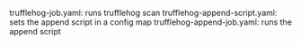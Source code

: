 trufflehog-job.yaml: runs trufflehog scan
trufflehog-append-script.yaml: sets the append script in a config map
trufflehog-append-job.yaml: runs the append script